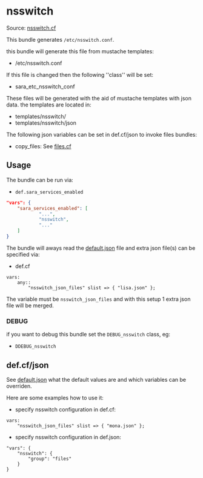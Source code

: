 
# nsswitch

Source: [nsswitch.cf](/services/nsswitch.cf)

This bundle generates `/etc/nsswitch.conf`.

this bundle will generate this file from mustache templates:
 * /etc/nsswitch.conf

If this file is changed then the following ''class'' will be set:
 * sara_etc_nsswitch_conf

These files will be generated with the aid of mustache templates with json data.
the templates are located in:
 * templates/nsswitch/
 * templates/nsswitch/json

The following json variables can be set in def.cf/json to invoke files bundles:
 * copy_files: See [files.cf](/masterfiles/lib/scl/files.cf)

## Usage

The bundle can be run via:
 * `def.sara_services_enabled`
```json
"vars": {
    "sara_services_enabled": [
            "...",
            "nsswitch",
            "..."
    ]
}
```

The bundle will aways read the [default.json](/templates/nsswitch/json/default.json) file
and extra json file(s) can be specified via:
 * def.cf
```
vars:
    any::
        "nsswitch_json_files" slist => { "lisa.json" };
```

The variable must be `nsswitch_json_files` and with this setup 1 extra json file will be  merged.

### DEBUG

if you want to debug this bundle set the `DEBUG_nsswitch` class, eg:
 * `DDEBUG_nsswitch`

## def.cf/json

See [default.json](/templates/nsswitch/json/default.json) what the default values are and
which variables can be overriden.

Here are some examples how to use it:
 * specify nsswitch configuration in def.cf:
```
vars:
    "nsswitch_json_files" slist => { "mona.json" };
```
 * specify nsswitch configuration in def.json:
```jsaon
"vars": {
    "nsswitch": {
        "group": "files"
    }
}
```
